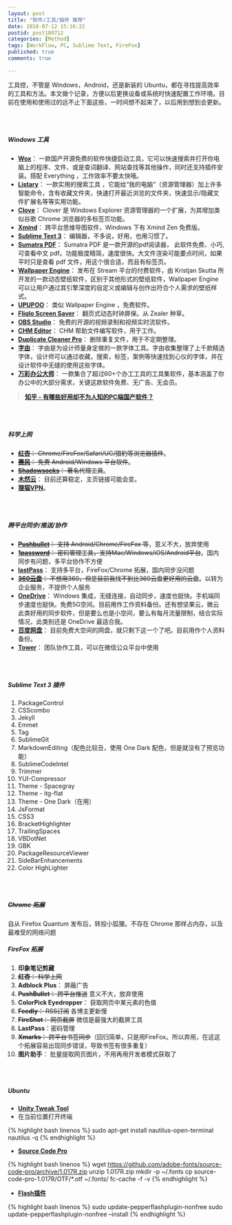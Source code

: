 ```yaml
---
layout: post
title: "软件/工具/插件 推荐"
date: 2018-07-12 15:16:22
postid: post180712
categories: [Method]
tags: [WorkFlow, PC, Sublime Text, FireFox]
published: true
comments: true

---
```


工具控，不管是 Windows，Android，还是新装的 Ubuntu，都在寻找提高效率的工具和方法。本文做个记录，方便以后更换设备或系统时快速配置工作环境。目前在使用和使用过的远不止下面这些，一时间想不起来了，以后用到想到会更新。

<!--more-->


<br>
<br>


##### Windows 工具

+ [**Wox**](http://www.wox.one/)： 一款国产开源免费的软件快捷启动工具，它可以快速搜索并打开你电脑上的程序、文件、或是查词翻译、网站查找等其他操作，同时还支持插件安装。搭配 Everything ，工作效率不要太快哦。
+ [**Listary**](http://www.listary.com/)： 一款实用的搜索工具 ，它能给“我的电脑”（资源管理器）加上许多智能命令，含有收藏文件夹，快速打开最近浏览的文件夹，快速显示/隐藏文件扩展名等等实用功能。
+ [**Clove**](http://cn.ejie.me/)： Clover 是 Windows Explorer 资源管理器的一个扩展，为其增加类似谷歌 Chrome 浏览器的多标签页功能。
+ [**Xmind**](https://www.xmind.cn/)： 跨平台思维导图软件，Windows 下有 Xmind Zen 免费版。
+ [**Sublime Text 3**](http://www.sublimetext.com/)： 编辑器，不多说，好用，也用习惯了。
+ [**Sumatra PDF**](https://www.sumatrapdfreader.org/free-pdf-reader.html)： Sumatra PDF 是一款开源的pdf阅读器， 此软件免费、小巧,可查看中文 pdf。功能极度精简，速度很快。大文件渲染可能要点时间，如果平时只是查看 pdf 文件，用这个很合适，而且有标签页。
+ [**Wallpaper Engine**](https://store.steampowered.com/app/431960/Wallpaper_Engine/)： 发布在 Stream 平台的付费软件，由 Kristjan Skutta 所开发的一款动态壁纸软件，区别于其他形式的壁纸软件，Wallpaper Engine 可以让用户通过其引擎深度的自定义或编辑与创作出符合个人需求的壁纸样式。
+ [**UPUPOO**](http://www.upupoo.com/)： 类似 Wallpaper Engine ，免费软件。
+ [**Fliqlo Screen Saver**](https://fliqlo.com/)： 翻页式动态时钟屏保。从 Zealer 种草。
+ [**OBS Studio**](http://www.obsapp.net/)： 免费的开源的视频录制和视频实时流软件。
+ [**CHM Editor**](https://chmeditor.com/)： CHM 帮助文件编写软件，用于工作。
+ [**Duplicate Cleaner Pro**](https://www.duplicatecleaner.com/)： 删除重复文件，用于不定期整理。
+ [**字由**](http://www.hellofont.cn/)： 字由是为设计师量身定做的一款字体工具。字由收集整理了上千款精选字体，设计师可以通过收藏，搜索，标签，案例等快速找到心仪的字体，并在设计软件中无缝的使用这些字体。
+ [**万彩办公大师**](http://www.wofficebox.com/)： 一款集合了超过60+个办工工具的工具集软件，基本涵盖了你办公中的大部分需求，关键这款软件免费、无广告、无会员。
> [**知乎 - 有哪些好用却不为人知的PC端国产软件？**](https://www.zhihu.com/question/68568875)


<br>
<br>

##### 科学上网

+ ~~[**红杏**]( http://honx.in/_VYZKCokWGimfSv4y)： Chrome/FireFox/Safari/UC/猎豹等浏览器插件~~。
+ ~~[**赛风**](http://www.psiphon3.net/zh/index.html)： 免费 Android/Windows 平台软件~~。
+ ~~[**Shadowsocks**](http://shadowsocks.org/en/index.html)： 著名代理工具~~。
+ [**木然云**](https://www.420d.net/)： 目前还算稳定，主页链接可能会变。
+ [**狸猫VPN**](https://www.limaojiasu.cn/)。


<br>
<br>


##### 跨平台同步/推送/协作

+ ~~[**Pushbullet**](https://www.pushbullet.com/)： 支持 Android/Chrome/FireFox 等~~，意义不大，放弃使用
+ ~~[**1password**](https://agilebits.com/onepassword)： 密码管理工具，支持Mac/Windows/iOS/Android平台~~。国内同步有问题，多平台协作不方便
+ [**lastPass**](https://www.lastpass.com/zh)： 支持多平台，FireFox/Chrome 拓展，国内同步没问题
+ ~~[**360云盘**](http://yunpan.360.cn/)： 不想用360，但是目前我找不到比360云盘更好用的云盘~~。以转为企业服务，不提供个人服务
+ [**OneDrive**](https://office.live.com/start/onedrive.aspx?omkt=en-us)： Windows 集成，无缝连接，自动同步，速度也挺快。手机端同步速度也挺快。免费5G空间。目前用作工作资料备份。还有想坚果云，微云此类好用的同步软件，但是要么也是小空间，要么有每月流量限制，结合实际情况，此类别还是 OneDrive 最适合我。
+ [**百度网盘**](http://pan.baidu.com/download)： 目前免费大空间的网盘，就只剩下这一个了吧。目前用作个人资料备份。
+ [**Tower**](https://tower.im/)： 团队协作工具，可以在微信公众平台中使用



<br>
<br>


##### Sublime Text 3 插件

1. PackageControl
1. CSScombo
1. Jekyll
1. Emmet
1. Tag
1. SublimeGit
1. MarkdownEditing（配色比较丑，使用 One Dark 配色，但是就没有了预览功能）
1. SublimeCodeIntel
1. Trimmer
1. YUI-Compressor
1. Theme - Spacegray
1. Theme - itg-flat
2. Theme - One Dark（在用）
1. JsFormat
1. CSS3
1. BracketHighlighter
1. TrailingSpaces
1. VBDotNet
1. GBK
1. PackageResourceViewer
1. SideBarEnhancements
1. Color HighLighter



<br>
<br>


##### ~~Chrome 拓展~~
自从 Firefox Quantum 发布后，转投小狐狸。不存在 Chrome 那样占内存，以及最难受的网络问题
##### FireFox 拓展

1. **印象笔记剪藏**
1. ~~**红杏**： 科学上网~~
1. **Adblock Plus**： 屏蔽广告
1. ~~**PushBullet**： 跨平台推送~~ 意义不大，放弃使用
1. **ColorPick Eyedropper**： 获取网页中某元素的色值
2. ~~**Feedly**： RSS订阅~~ 各博主更新慢
3. ~~**FireShot**： 网页截屏~~ 微信是最强大的截屏工具
4. **LastPass**：密码管理
5. ~~**Xmarks**： 跨平台书签同步~~（回归简单，只是用FireFox。所以弃用，在这这个拓展容易出现同步错误，导致书签有很多重复）
6. **图片助手**： 批量提取网页图片，不用再用开发者模式获取了


<br>
<br>


<!-- ##### Android APP

1. Croma： 配色方案
2. Color picker：摄像头取色
3. Snapseed： 图像处理
4. VSCO Cam：滤镜
5. Palabre： RSS 订阅，支持 Feedly 账户登陆
6. 多看阅读
7. 印象笔记
8. EverMemo：印象笔记标签
9. 快图浏览


<br>
<br>
 -->

##### Ubuntu

- [**Unity Tweak Tool**](https://apps.ubuntu.com/cat/applications/unity-tweak-tool/)
- 在当前位置打开终端
  
{% highlight bash linenos %}
sudo apt-get install nautilus-open-terminal
nautilus -q
{% endhighlight %}

- [**Source Code Pro**](http://here2142.blog.51cto.com/4428192/1612834)

{% highlight bash linenos %}
wget https://github.com/adobe-fonts/source-code-pro/archive/1.017R.zip
unzip 1.017R.zip 
mkdir -p ~/.fonts
cp source-code-pro-1.017R/OTF/*.otf ~/.fonts/
fc-cache -f -v
{% endhighlight %}

- [**Flash插件**](http://zh.wikihow.com/%E5%9C%A8Ubuntu%E7%B3%BB%E7%BB%9F%E4%B8%8A%E5%AE%89%E8%A3%85Flash-Player)

{% highlight bash linenos %}
sudo update-pepperflashplugin-nonfree
sudo update-pepperflashplugin-nonfree –install
{% endhighlight %}

<br>
<br>
